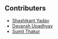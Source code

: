 ## Contributers
- [Shashikant Yadav](https://www.linkedin.com/in/shashikant-yadav-ab774119b/)
- [Devansh Upadhyay](https://www.linkedin.com/in/devanshupadhyayofficial/)
- [Sumit Thakur](https://www.linkedin.com/in/sumit-thakur-089a1a19a/)
